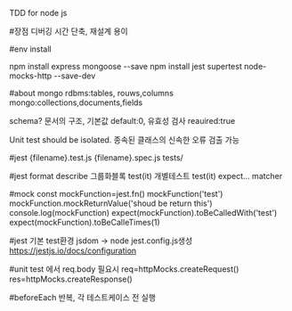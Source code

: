 TDD for node js

#장점
디버깅 시간 단축, 재설계 용이

#env install

npm install express mongoose --save
npm install jest supertest node-mocks-http --save-dev

#about mongo
rdbms:tables, rouws,columns
mongo:collections,documents,fields

schema? 문서의 구조, 기본값 default:0, 유효성 검사 reauired:true

Unit test should be isolated.
종속된 클래스의 신속한 오류 검출 가능

#jest
{filename}.test.js
{filename}.spec.js
tests/

#jest format
describe 그룹화블록
test(it) 개별테스트
test(it)
expect... matcher

#mock
const mockFunction=jest.fn()
mockFunction('test')
mockFunction.mockReturnValue('shoud be return this')
console.log(mockFunction)
expect(mockFunction).toBeCalledWith('test')
expect(mockFunction).toBeCalleTimes(1)

#jest 기본 test환경 jsdom -> node
jest.config.js생성
https://jestjs.io/docs/configuration

#unit test 에서 req.body 필요시
req=httpMocks.createRequest()
res=httpMocks.createResponse()

#beforeEach 반복, 각 테스트케이스 전 실행
